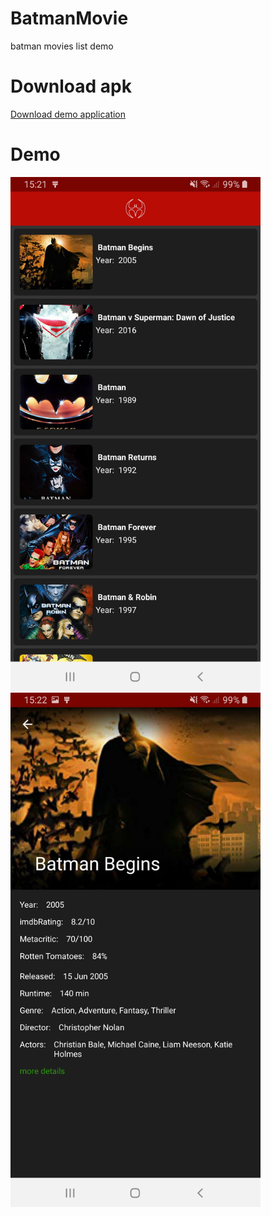 # BatmanMovie
batman movies list demo

# Download apk
<a href="Batman.apk" >Download demo application</a>

# Demo
<div>
<img src="preview/Screenshot1.jpg" alt="preview" width="400">
<img src="preview/Screenshot2.jpg" alt="preview" width="400">
</dive>
